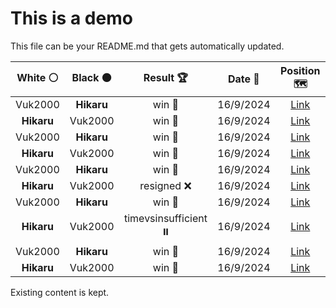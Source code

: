 # This is a demo

This file can be your README.md that gets automatically updated.

<!--START_SECTION:chessStats-->
<!-- Automatically generated with https://github.com/Balastrong/chess-stats-action -->

| White ⚪ | Black ⚫ | Result 🏆 | Date 📅 | Position 🗺️ |
|:---:|:---:|:---:|:---:|:---:|
| Vuk2000 | **Hikaru** | win 🥇 | 16/9/2024 | <a href="http://www.ee.unb.ca/cgi-bin/tervo/fen.pl?select=8/5ppk/4b2p/4P3/6P1/3qB2P/5P2/q1R3K1 w - -">Link</a> |
| **Hikaru** | Vuk2000 | win 🥇 | 16/9/2024 | <a href="http://www.ee.unb.ca/cgi-bin/tervo/fen.pl?select=3n1k2/3R1pp1/2rNp3/2P4P/8/6P1/5PK1/8 b - -">Link</a> |
| Vuk2000 | **Hikaru** | win 🥇 | 16/9/2024 | <a href="http://www.ee.unb.ca/cgi-bin/tervo/fen.pl?select=8/8/p4k2/8/PPpK2P1/8/3p4/2r4R w - -">Link</a> |
| **Hikaru** | Vuk2000 | win 🥇 | 16/9/2024 | <a href="http://www.ee.unb.ca/cgi-bin/tervo/fen.pl?select=8/8/4kp2/2R4P/2P1r3/1P6/1K6/8 b - -">Link</a> |
| Vuk2000 | **Hikaru** | win 🥇 | 16/9/2024 | <a href="http://www.ee.unb.ca/cgi-bin/tervo/fen.pl?select=4rrk1/3q4/3p2p1/1NpPpbbQ/PpP5/1R6/5PPP/6K1 w - -">Link</a> |
| **Hikaru** | Vuk2000 | resigned ❌ | 16/9/2024 | <a href="http://www.ee.unb.ca/cgi-bin/tervo/fen.pl?select=6k1/5pp1/8/7P/2p1N3/4P3/np3PP1/4K3 w - -">Link</a> |
| Vuk2000 | **Hikaru** | win 🥇 | 16/9/2024 | <a href="http://www.ee.unb.ca/cgi-bin/tervo/fen.pl?select=4rrk1/1R6/p2p3p/2pPn1p1/2P1p1b1/P1q3N1/6NP/4R1K1 w - -">Link</a> |
| **Hikaru** | Vuk2000 | timevsinsufficient ⏸️ | 16/9/2024 | <a href="http://www.ee.unb.ca/cgi-bin/tervo/fen.pl?select=8/8/3K3p/5qp1/6k1/8/8/8 b - -">Link</a> |
| Vuk2000 | **Hikaru** | win 🥇 | 16/9/2024 | <a href="http://www.ee.unb.ca/cgi-bin/tervo/fen.pl?select=8/3r2k1/4R2p/4n2P/5p2/p5p1/R5P1/2rBK3 b - -">Link</a> |
| **Hikaru** | Vuk2000 | win 🥇 | 16/9/2024 | <a href="http://www.ee.unb.ca/cgi-bin/tervo/fen.pl?select=5k2/1n2R3/8/7N/7P/6P1/5PK1/8 b - -">Link</a> |

<!--END_SECTION:chessStats-->

Existing content is kept.
